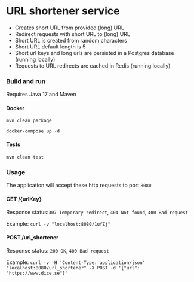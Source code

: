 # URL shortener service

* Creates short URL from provided (long) URL
* Redirect requests with short URL to (long) URL
* Short URL is created from random characters  
* Short URL default length is 5
* Short url keys and long urls are persisted in a Postgres database (running locally)
* Requests to URL redirects are cached in Redis (running locally)

### Build and run

Requires Java 17 and Maven

#### Docker

`mvn clean package`

`docker-compose up -d`

#### Tests

`mvn clean test`

### Usage

The application will accept these http requests to port `8080`

#### GET /{urlKey}

Response status:`307 Temporary redirect`, `404 Not found`, `400 Bad request`

Example: `curl -v "localhost:8080/1uYZj"`


#### POST /url_shortener

Response status: `200 OK`, `400 Bad request`

Example: `curl -v -H 'Content-Type: application/json' "localhost:8080/url_shortener" -X POST -d '{"url": "https://www.dice.se"}'`
